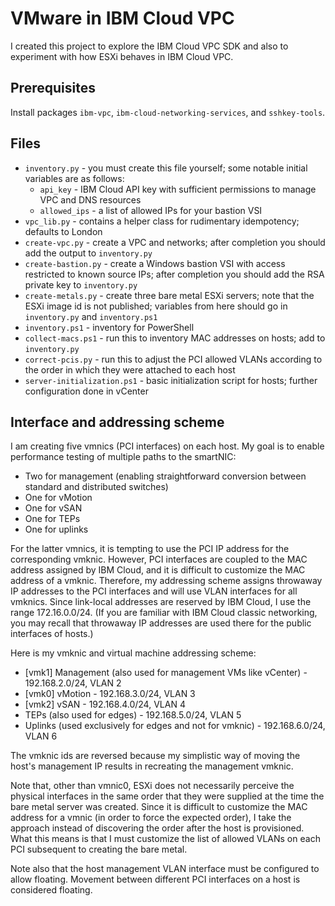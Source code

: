 # VMware in IBM Cloud VPC

I created this project to explore the IBM Cloud VPC SDK and also to experiment with how ESXi behaves in IBM Cloud VPC.

## Prerequisites
Install packages `ibm-vpc`, `ibm-cloud-networking-services`, and `sshkey-tools`.

## Files
- `inventory.py` - you must create this file yourself; some notable initial variables are as follows:
  - `api_key` - IBM Cloud API key with sufficient permissions to manage VPC and DNS resources
  - `allowed_ips` - a list of allowed IPs for your bastion VSI
- `vpc_lib.py` - contains a helper class for rudimentary idempotency; defaults to London
- `create-vpc.py` - create a VPC and networks; after completion you should add the output to `inventory.py`
- `create-bastion.py` - create a Windows bastion VSI with access restricted to known source IPs; after completion you should add the RSA private key to `inventory.py`
- `create-metals.py` - create three bare metal ESXi servers; note that the ESXi image id is not published; variables from here should go in `inventory.py` and `inventory.ps1`
- `inventory.ps1` - inventory for PowerShell
- `collect-macs.ps1` - run this to inventory MAC addresses on hosts; add to `inventory.py`
- `correct-pcis.py` - run this to adjust the PCI allowed VLANs according to the order in which they were attached to each host
- `server-initialization.ps1` - basic initialization script for hosts; further configuration done in vCenter

## Interface and addressing scheme

I am creating five vmnics (PCI interfaces) on each host. My goal is to enable performance testing of multiple paths to the smartNIC:

- Two for management (enabling straightforward conversion between standard and distributed switches)
- One for vMotion
- One for vSAN
- One for TEPs
- One for uplinks

For the latter vmnics, it is tempting to use the PCI IP address for the corresponding vmknic. However, PCI interfaces are coupled to the MAC address assigned by IBM Cloud, and it is difficult to customize the MAC address of a vmknic. Therefore, my addressing scheme assigns throwaway IP addresses to the PCI interfaces and will use VLAN interfaces for all vmknics. Since link-local addresses are reserved by IBM Cloud, I use the range 172.16.0.0/24. (If you are familiar with IBM Cloud classic networking, you may recall that throwaway IP addresses are used there for the public interfaces of hosts.)

Here is my vmknic and virtual machine addressing scheme:

- [vmk1] Management (also used for management VMs like vCenter) - 192.168.2.0/24, VLAN 2
- [vmk0] vMotion - 192.168.3.0/24, VLAN 3
- [vmk2] vSAN - 192.168.4.0/24, VLAN 4
- TEPs (also used for edges) - 192.168.5.0/24, VLAN 5
- Uplinks (used exclusively for edges and not for vmknic) - 192.168.6.0/24, VLAN 6

The vmknic ids are reversed because my simplistic way of moving the host's management IP results in recreating the management vmknic.

Note that, other than vmnic0, ESXi does not necessarily perceive the physical interfaces in the same order that they were supplied at the time the bare metal server was created. Since it is difficult to customize the MAC address for a vmnic (in order to force the expected order), I take the approach instead of discovering the order after the host is provisioned. What this means is that I must customize the list of allowed VLANs on each PCI subsequent to creating the bare metal.

Note also that the host management VLAN interface must be configured to allow floating. Movement between different PCI interfaces on a host is considered floating.

